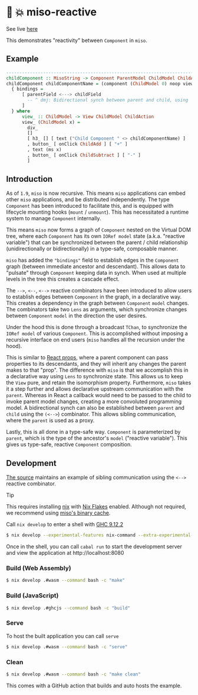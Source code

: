 :ramen: :boom: miso-reactive
====================

See live [here](https://reactive.haskell-miso.org/)

This demonstrates "reactivity" between `Component` in `miso`.

## Example

```haskell
----------------------------------------------------------------------------
childComponent :: MisoString -> Component ParentModel ChildModel ChildAction
childComponent childComponentName = (component (ChildModel 0) noop view_)
  { bindings =
      [ parentField <---> childField
        -- ^ dmj: Bidirectional synch between parent and child, using `Lens`
      ]
  } where
      view_ :: ChildModel -> View ChildModel ChildAction
      view_ (ChildModel x) =
        div_
        []
        [ h3_ [] [ text ("Child Component " <> childComponentName) ]
        , button_ [ onClick ChildAdd ] [ "+" ]
        , text (ms x)
        , button_ [ onClick ChildSubtract ] [ "-" ]
        ]
```

## Introduction

As of `1.9`, `miso` is now recursive. This means `miso` applications can embed other `miso` applications, and be distributed independently. The type `Component` has been introduced to facilitate this, and is equipped with lifecycle mounting hooks (`mount` / `unmount`). This has necessitated a runtime system to manage `Component` internally.

This means `miso` now forms a graph of `Component` nested on the Virtual DOM tree, where each `Component` has its own `IORef model` state (a.k.a. "reactive variable") that can be synchronized between the parent / child relationship (unidirectionally or bidirectionally) in a type-safe, composable manner.

`miso` has added the `"bindings"` field to establish edges in the `Component` graph (between immediate ancestor and descendant). This allows data to "pulsate" through `Component` keeping data in synch. When used at multiple levels in the tree this creates a cascade effect.

The `-->`, `<--`, `<-->` reactive combinators have been introduced to allow users to establish edges between `Component` in the graph, in a declarative way. This creates a dependency in the graph between `Component` `model` changes. The combinators take two `Lens` as arguments, which synchronize changes between `Component` `model` in the direction the user desires.

Under the hood this is done through a broadcast `TChan`, to synchronize the `IORef model` of various `Component`. This is accomplished without imposing a recursive interface on end users (`miso` handles all the recursion under the hood).

This is similar to [React props](https://react.dev/learn/passing-props-to-a-component), where a parent component can pass properties to its descendants, and they will inherit any changes the parent makes to that "prop". The difference with `miso` is that we accomplish this in a declarative way using `Lens` to synchronize state. This allows us to keep the `View` pure, and retain the isomorphism property. Furthermore, `miso` takes it a step further and allows declarative upstream communication with the `parent`. Whereas in React a callback would need to be passed to the child to invoke parent model changes, creating a more convoluted programming model. A bidirectional synch can also be established between `parent` and `child` using the `(<-->`) combinator. This allows sibling communication, where the `parent` is used as a proxy.

Lastly, this is all done in a type-safe way. `Component` is parameterized by `parent`, which is the type of the ancestor's `model` ("reactive variable"). This gives us type-safe, reactive `Component` composition.

## Development

[The source](https://github.com/haskell-miso/miso-reactive/blob/master/app/Main.hs) maintains an example of sibling communication using the `<-->` reactive combinator.

> [!TIP]
> This requires installing [nix](https://nixos.org) with [Nix Flakes](https://wiki.nixos.org/wiki/Flakes) enabled.
> Although not required, we recommend using [miso's binary cache](https://github.com/dmjio/miso?tab=readme-ov-file#binary-cache).

Call `nix develop` to enter a shell with [GHC 9.12.2](https://haskell.org/ghc)

```bash
$ nix develop --experimental-features nix-command --extra-experimental-features flakes
```

Once in the shell, you can call `cabal run` to start the development server and view the application at http://localhost:8080

### Build (Web Assembly)

```bash
$ nix develop .#wasm --command bash -c "make"
```

### Build (JavaScript)

```bash
$ nix develop .#ghcjs --command bash -c "build"
```

### Serve

To host the built application you can call `serve`

```bash
$ nix develop .#wasm --command bash -c "serve"
```

### Clean

```bash
$ nix develop .#wasm --command bash -c "make clean"
```

This comes with a GitHub action that builds and auto hosts the example.
